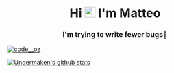 <h1 align="center">Hi <img src="https://media.giphy.com/media/hvRJCLFzcasrR4ia7z/giphy.gif" width="25px"> I'm Matteo</h1>
<h3 align="center">I'm trying to write fewer bugs🐞 </h3>

<a href="https://dev.to/matteoboschi" target="blank"><img src="https://img.shields.io/badge/dev.to-0A0A0A?style=for-the-badge&logo=dev.to&logoColor=white" alt="code__oz" /></a> </p>

[![Undermaken's github stats](https://github-readme-stats.vercel.app/api?username=Undermaken&count_private=true&show_icons=true&theme=nightowl)](https://github.com/anuraghazra/github-readme-stats)
